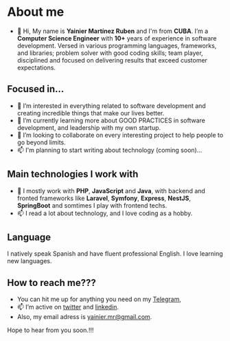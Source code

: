 # About me
- 👋 Hi, My name is **Yainier Martínez Ruben** and I'm from **CUBA**. I’m a **Computer Science Engineer** with **10+** years of experience in software development. Versed in various programming languages, frameworks, and libraries; problem solver with good coding skills; team player, disciplined and focused on delivering results that exceed customer expectations.

## Focused in...
- 👀 I’m interested in everything related to software development and creating incredible things that make our lives better.
- 🌱 I’m currently learning more about GOOD PRACTICES in software development, and leadership with my own startup.
- 💞️ I’m looking to collaborate on every interesting project to help people to go beyond limits.
- 📫 I'm planning to start writing about technology (coming soon)...

## Main technologies I work with
- 👀 I mostly work with **PHP**, **JavaScript** and **Java**, with backend and fronted frameworks like **Laravel**, **Symfony**, **Express**, **NestJS**, **SpringBoot** and somtimes I play with frontend techs.
- 📫 I read a lot about technology, and I love coding as a hobby.

## Language
I natively speak Spanish and have fluent professional English. I love learning new languages.

## How to reach me???
- You can hit me up for anything you need on my [Telegram](https://t.me/yainier_mr),
- 📫 I’m active on [twitter](@yainiermr) and [linkedin](https://www.linkedin.com/in/yainiermr).
- Also, my email adress is yainier.mr@gmail.com.

Hope to hear from you soon.!!!
<!---
yruben/yruben is a ✨ special ✨ repository because its `README.md` (this file) appears on your GitHub profile.
You can click the Preview link to take a look at your changes.
--->
